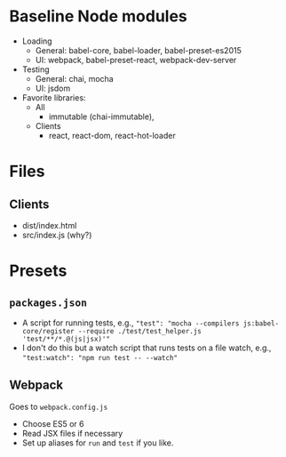 # Baseline Node modules

* Loading
  * General: babel-core, babel-loader, babel-preset-es2015
  * UI: webpack, babel-preset-react, webpack-dev-server
* Testing
  * General: chai, mocha
  * UI: jsdom
* Favorite libraries:
  * All
    * immutable (chai-immutable),
  * Clients
    * react, react-dom, react-hot-loader
  
# Files

## Clients

* dist/index.html
* src/index.js (why?)

# Presets

## `packages.json`

* A script for running tests, e.g., `"test": "mocha --compilers js:babel-core/register --require ./test/test_helper.js 'test/**/*.@(js|jsx)'"`
* I don't do this but a watch script that runs tests on a file watch, e.g., `"test:watch": "npm run test -- --watch"`

## Webpack

Goes to `webpack.config.js`

* Choose ES5 or 6
* Read JSX files if necessary
* Set up aliases for `run` and `test` if you like.
